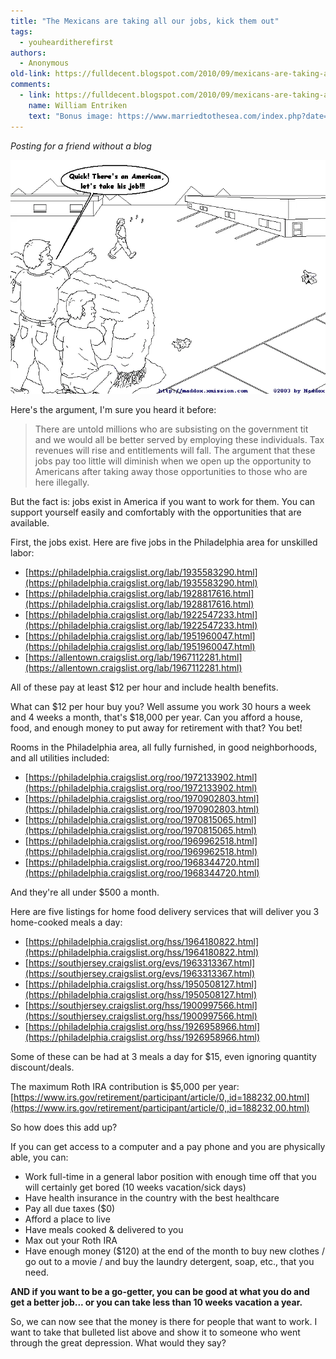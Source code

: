 ```yaml
---
title: "The Mexicans are taking all our jobs, kick them out"
tags:
  - youhearditherefirst 
authors:
  - Anonymous
old-link: https://fulldecent.blogspot.com/2010/09/mexicans-are-taking-all-our-jobs-kick.html
comments:
  - link: https://fulldecent.blogspot.com/2010/09/mexicans-are-taking-all-our-jobs-kick.html#comment-4010263409313384050
    name: William Entriken
    text: "Bonus image: https://www.marriedtothesea.com/index.php?date=080807"
---
```


*Posting for a friend without a blog*

![American jobs](/assets/images/2010-09-24-mexicans-are-taking-all-our-jobs-kick.webp)

Here's the argument, I'm sure you heard it before:

> There are untold millions who are subsisting on the government tit and we would all be better served by employing these individuals. Tax revenues will rise and entitlements will fall. The argument that these jobs pay too little will diminish when we open up the opportunity to Americans after taking away those opportunities to those who are here illegally.

But the fact is: jobs exist in America if you want to work for them. You can support yourself easily and comfortably with the opportunities that are available.

First, the jobs exist. Here are five jobs in the Philadelphia area for unskilled labor:

- [https://philadelphia.craigslist.org/lab/1935583290.html](https://philadelphia.craigslist.org/lab/1935583290.html)
- [https://philadelphia.craigslist.org/lab/1928817616.html](https://philadelphia.craigslist.org/lab/1928817616.html)
- [https://philadelphia.craigslist.org/lab/1922547233.html](https://philadelphia.craigslist.org/lab/1922547233.html)
- [https://philadelphia.craigslist.org/lab/1951960047.html](https://philadelphia.craigslist.org/lab/1951960047.html)
- [https://allentown.craigslist.org/lab/1967112281.html](https://allentown.craigslist.org/lab/1967112281.html)

All of these pay at least $12 per hour and include health benefits.

What can $12 per hour buy you? Well assume you work 30 hours a week and 4 weeks a month, that's $18,000 per year. Can you afford a house, food, and enough money to put away for retirement with that? You bet!

Rooms in the Philadelphia area, all fully furnished, in good neighborhoods, and all utilities included:

- [https://philadelphia.craigslist.org/roo/1972133902.html](https://philadelphia.craigslist.org/roo/1972133902.html)
- [https://philadelphia.craigslist.org/roo/1970902803.html](https://philadelphia.craigslist.org/roo/1970902803.html)
- [https://philadelphia.craigslist.org/roo/1970815065.html](https://philadelphia.craigslist.org/roo/1970815065.html)
- [https://philadelphia.craigslist.org/roo/1969962518.html](https://philadelphia.craigslist.org/roo/1969962518.html)
- [https://philadelphia.craigslist.org/roo/1968344720.html](https://philadelphia.craigslist.org/roo/1968344720.html)

And they're all under $500 a month.

Here are five listings for home food delivery services that will deliver you 3 home-cooked meals a day:

- [https://philadelphia.craigslist.org/hss/1964180822.html](https://philadelphia.craigslist.org/hss/1964180822.html)
- [https://southjersey.craigslist.org/evs/1963313367.html](https://southjersey.craigslist.org/evs/1963313367.html)
- [https://philadelphia.craigslist.org/hss/1950508127.html](https://philadelphia.craigslist.org/hss/1950508127.html)
- [https://southjersey.craigslist.org/hss/1900997566.html](https://southjersey.craigslist.org/hss/1900997566.html)
- [https://philadelphia.craigslist.org/hss/1926958966.html](https://philadelphia.craigslist.org/hss/1926958966.html)

Some of these can be had at 3 meals a day for $15, even ignoring quantity discount/deals.

The maximum Roth IRA contribution is $5,000 per year:
[https://www.irs.gov/retirement/participant/article/0,,id=188232,00.html](https://www.irs.gov/retirement/participant/article/0,,id=188232,00.html)

So how does this add up?

If you can get access to a computer and a pay phone and you are physically able, you can:

- Work full-time in a general labor position with enough time off that you will certainly get bored (10 weeks vacation/sick days)
- Have health insurance in the country with the best healthcare
- Pay all due taxes ($0)
- Afford a place to live
- Have meals cooked & delivered to you
- Max out your Roth IRA
- Have enough money ($120) at the end of the month to buy new clothes / go out to a movie / and buy the laundry detergent, soap, etc., that you need.

**AND if you want to be a go-getter, you can be good at what you do and get a better job... or you can take less than 10 weeks vacation a year.**

So, we can now see that the money is there for people that want to work. I want to take that bulleted list above and show it to someone who went through the great depression. What would they say?
